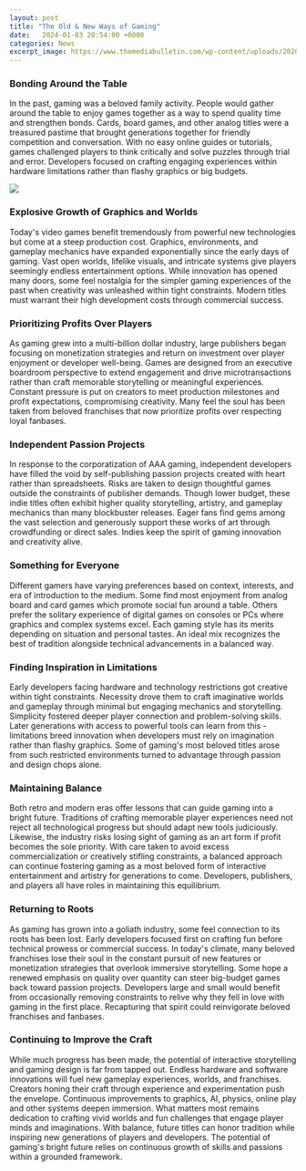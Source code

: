 ```yaml
---
layout: post
title: "The Old & New Ways of Gaming"
date:   2024-01-03 20:54:00 +0000
categories: News
excerpt_image: https://www.themediabulletin.com/wp-content/uploads/2020/05/Gaming-Technology.jpg
---
```

### Bonding Around the Table 

In the past, gaming was a beloved family activity. People would gather around the table to enjoy games together as a way to spend quality time and strengthen bonds. Cards, board games, and other analog titles were a treasured pastime that brought generations together for friendly competition and conversation. With no easy online guides or tutorials, games challenged players to think critically and solve puzzles through trial and error. Developers focused on crafting engaging experiences within hardware limitations rather than flashy graphics or big budgets. 


![](https://www.themediabulletin.com/wp-content/uploads/2020/05/Gaming-Technology.jpg)
### Explosive Growth of Graphics and Worlds

Today's video games benefit tremendously from powerful new technologies but come at a steep production cost. Graphics, environments, and gameplay mechanics have expanded exponentially since the early days of gaming. Vast open worlds, lifelike visuals, and intricate systems give players seemingly endless entertainment options. While innovation has opened many doors, some feel nostalgia for the simpler gaming experiences of the past when creativity was unleashed within tight constraints. Modern titles must warrant their high development costs through commercial success.

### Prioritizing Profits Over Players 

As gaming grew into a multi-billion dollar industry, large publishers began focusing on monetization strategies and return on investment over player enjoyment or developer well-being. Games are designed from an executive boardroom perspective to extend engagement and drive microtransactions rather than craft memorable storytelling or meaningful experiences. Constant pressure is put on creators to meet production milestones and profit expectations, compromising creativity. Many feel the soul has been taken from beloved franchises that now prioritize profits over respecting loyal fanbases.

### Independent Passion Projects 

In response to the corporatization of AAA gaming, independent developers have filled the void by self-publishing passion projects created with heart rather than spreadsheets. Risks are taken to design thoughtful games outside the constraints of publisher demands. Though lower budget, these indie titles often exhibit higher quality storytelling, artistry, and gameplay mechanics than many blockbuster releases. Eager fans find gems among the vast selection and generously support these works of art through crowdfunding or direct sales. Indies keep the spirit of gaming innovation and creativity alive.

### Something for Everyone

Different gamers have varying preferences based on context, interests, and era of introduction to the medium. Some find most enjoyment from analog board and card games which promote social fun around a table. Others prefer the solitary experience of digital games on consoles or PCs where graphics and complex systems excel. Each gaming style has its merits depending on situation and personal tastes. An ideal mix recognizes the best of tradition alongside technical advancements in a balanced way. 

### Finding Inspiration in Limitations

Early developers facing hardware and technology restrictions got creative within tight constraints. Necessity drove them to craft imaginative worlds and gameplay through minimal but engaging mechanics and storytelling. Simplicity fostered deeper player connection and problem-solving skills. Later generations with access to powerful tools can learn from this - limitations breed innovation when developers must rely on imagination rather than flashy graphics. Some of gaming's most beloved titles arose from such restricted environments turned to advantage through passion and design chops alone.

### Maintaining Balance 

Both retro and modern eras offer lessons that can guide gaming into a bright future. Traditions of crafting memorable player experiences need not reject all technological progress but should adapt new tools judiciously. Likewise, the industry risks losing sight of gaming as an art form if profit becomes the sole priority. With care taken to avoid excess commercialization or creatively stifling constraints, a balanced approach can continue fostering gaming as a most beloved form of interactive entertainment and artistry for generations to come. Developers, publishers, and players all have roles in maintaining this equilibrium.

### Returning to Roots 

As gaming has grown into a goliath industry, some feel connection to its roots has been lost. Early developers focused first on crafting fun before technical prowess or commercial success. In today's climate, many beloved franchises lose their soul in the constant pursuit of new features or monetization strategies that overlook immersive storytelling. Some hope a renewed emphasis on quality over quantity can steer big-budget games back toward passion projects. Developers large and small would benefit from occasionally removing constraints to relive why they fell in love with gaming in the first place. Recapturing that spirit could reinvigorate beloved franchises and fanbases.

### Continuing to Improve the Craft

While much progress has been made, the potential of interactive storytelling and gaming design is far from tapped out. Endless hardware and software innovations will fuel new gameplay experiences, worlds, and franchises. Creators honing their craft through experience and experimentation push the envelope. Continuous improvements to graphics, AI, physics, online play and other systems deepen immersion. What matters most remains dedication to crafting vivid worlds and fun challenges that engage player minds and imaginations. With balance, future titles can honor tradition while inspiring new generations of players and developers. The potential of gaming's bright future relies on continuous growth of skills and passions within a grounded framework.
